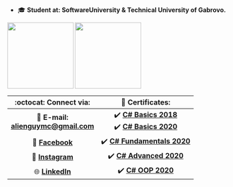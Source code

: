 - 🎓 **Student at: SoftwareUniversity & Technical University of Gabrovo.**

<div>
  <img height="150" align="left" src="https://github-readme-stats.vercel.app/api?username=georgidelchev&count_private=true&true&hide=issues&show_icons=true" />
  <img height="150" src="https://github-readme-stats.vercel.app/api/top-langs/?username=georgidelchev&layout=compact" />
</div>

| :octocat: Connect via: | :scroll: Certificates: |
| :-: | :-: |
| :e-mail: **E-mail:**<br/>**alienguymc@gmail.com**| :heavy_check_mark: [**C# Basics 2018**](https://softuni.bg/certificates/details/60522/7f0d88f0)<br/>:heavy_check_mark: [**C# Basics 2020**](https://softuni.bg/certificates/details/81516/44cacb84)|
| :blue_book: [**Facebook**](https://www.facebook.com/georgi.d99/)| :heavy_check_mark: [**C# Fundamentals 2020**](https://softuni.bg/certificates/details/86254/2b4e820e)|
| 📸 [**Instagram**](https://www.instagram.com/georgi.d99/)| :heavy_check_mark: [**C# Advanced 2020**](https://softuni.bg/certificates/details/90388/fe4aa004)|
| :globe_with_meridians: [**LinkedIn**](https://www.linkedin.com/in/delchevgeorgi/)| :heavy_check_mark: [**C# OOP 2020**](https://softuni.bg/certificates/details/95813/bafda7ee)|
